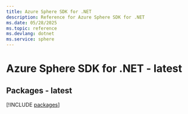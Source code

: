 ```yaml
---
title: Azure Sphere SDK for .NET
description: Reference for Azure Sphere SDK for .NET
ms.date: 05/28/2025
ms.topic: reference
ms.devlang: dotnet
ms.service: sphere
---
```

# Azure Sphere SDK for .NET - latest
## Packages - latest
[!INCLUDE [packages](sphere-index.md)]